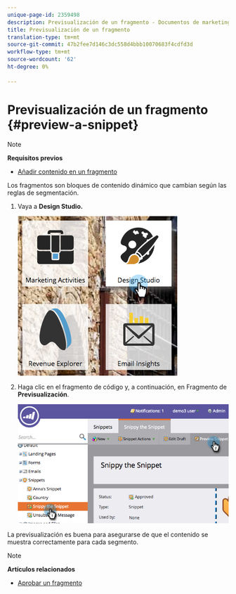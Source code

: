 ```yaml
---
unique-page-id: 2359498
description: Previsualización de un fragmento - Documentos de marketing - Documentación del producto
title: Previsualización de un fragmento
translation-type: tm+mt
source-git-commit: 47b2fee7d146c3dc558d4bbb10070683f4cdfd3d
workflow-type: tm+mt
source-wordcount: '62'
ht-degree: 0%

---
```



# Previsualización de un fragmento {#preview-a-snippet}

>[!NOTE]
>
>**Requisitos previos**
>
>* [Añadir contenido en un fragmento](add-content-to-a-snippet.md)

>



Los fragmentos son bloques de contenido dinámico que cambian según las reglas de segmentación.

1. Vaya a **Design Studio.**

   ![](assets/designstudio-3.png)

1. Haga clic en el fragmento de código y, a continuación, en Fragmento de **Previsualización**.

   ![](assets/image2014-9-16-9-3a48-3a32.png)

La previsualización es buena para asegurarse de que el contenido se muestra correctamente para cada segmento.

>[!NOTE]
>
>**Artículos relacionados**
>
>* [Aprobar un fragmento](approve-a-snippet.md)

>



